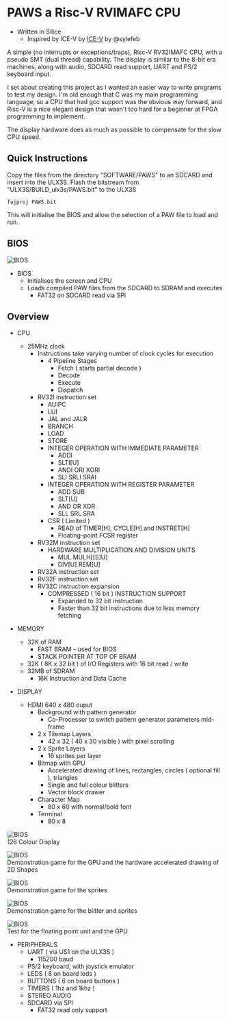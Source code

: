 # PAWS a Risc-V RVIMAFC CPU

* Written in Silice
    * Inspired by ICE-V by [ICE-V](https://github.com/sylefeb/Silice/tree/master/projects/ice-v) by @sylefeb

A simple (no interrupts or exceptions/traps), Risc-V RV32IMAFC CPU, with a pseudo SMT (dual thread) capability. The display is similar to the 8-bit era machines, along with audio, SDCARD read support, UART and PS/2 keyboard input.

I set about creating this project as I wanted an easier way to write programs to test my design. I'm old enough that C was my main programming language, so a CPU that had gcc support was the obvious way forward, and Risc-V is a nice elegant design that wasn't too hard for a beginner at FPGA programming to implement.

The display hardware does as much as possible to compensate for the slow CPU speed.

## Quick Instructions

Copy the files from the directory "SOFTWARE/PAWS" to an SDCARD and insert into the ULX3S. Flash the bitstream from "ULX3S/BUILD_ulx3s/PAWS.bit" to the ULX3S

```
fujproj PAWS.bit
```

This will initialise the BIOS and allow the selection of a PAW file to load and run.

## BIOS

![BIOS](documentation/Screenshots/BIOS.jpg)

* BIOS
    * Initialises the screen and CPU
    * Loads compiled PAW files from the SDCARD to SDRAM and executes
        * FAT32 on SDCARD read via SPI

## Overview

* CPU
    * 25MHz clock
        * Instructions take varying number of clock cycles for execution
            * 4 Pipeline Stages
                * Fetch ( starts partial decode )
                * Decode
                * Execute
                * Dispatch
        * RV32I instruction set
            * AUIPC
            * LUI
            * JAL and JALR
            * BRANCH
            * LOAD
            * STORE
            * INTEGER OPERATION WITH IMMEDIATE PARAMETER
                * ADDI
                * SLTI[U]
                * ANDI ORI XORI
                * SLI SRLI SRAI
            * INTEGER OPERATION WITH REGISTER PARAMETER
                * ADD SUB
                * SLT[U]
                * AND OR XOR
                * SLL SRL SRA
            * CSR ( Limited )
                * READ of TIMER[H], CYCLE[H] and INSTRET[H]
                * Floating-point FCSR register
        * RV32M instruction set
            * HARDWARE MULTIPLICATION AND DIVISION UNITS
                * MUL MULH[[S]U]
                * DIV[U] REM[U]
        * RV32A instruction set
        * RV32F instruction set
        * RV32C instruction expansion
            * COMPRESSED ( 16 bit ) INSTRUCTION SUPPORT
                * Expanded to 32 bit instruction
                * Faster than 32 bit instructions due to less memory fetching

* MEMORY
    * 32K of RAM
        * FAST BRAM - used for BIOS
        * STACK POINTER AT TOP OF BRAM
    * 32K ( 8K x 32 bit ) of I/O Registers with 16 bit read / write
    * 32MB of SDRAM
        * 16K Instruction and Data Cache

* DISPLAY
    * HDMI 640 x 480 ouput
        * Background with pattern generator
            * Co-Processor to switch pattern generator parameters mid-frame
        * 2 x Tilemap Layers
            * 42 x 32 ( 40 x 30 visible ) with pixel scrolling
        * 2 x Sprite Layers
            * 16 sprites per layer
        * Bitmap with GPU
            * Accelerated drawing of lines, rectangles, circles ( optional fill ), triangles
            * Single and full colour blitters
            * Vector block drawer
        * Character Map
            * 80 x 60 with normal/bold font
        * Terminal
            * 80 x 8

![BIOS](documentation/Screenshots/COLOURS.jpg)
<br>128 Colour Display

![BIOS](documentation/Screenshots/3DMAZE.jpg)
<br>Demonstration game for the GPU and the hardware accelerated drawing of 2D Shapes

![BIOS](documentation/Screenshots/ASTEROIDS.jpg)
<br>Demonstration game for the sprites

![BIOS](documentation/Screenshots/INVADERS.jpg)
<br>Demonstration game for the blitter and sprites

![BIOS](documentation/Screenshots/OUTRUN.jpg)
<br>Test for the floating point unit and the GPU

* PERIPHERALS
    * UART ( via US1 on the ULX3S )
        * 115200 baud
    * PS/2 keyboard, with joystick emulator
    * LEDS ( 8 on board leds )
    * BUTTONS ( 6 on board buttons )
    * TIMERS ( 1hz and 1khz )
    * STEREO AUDIO
    * SDCARD via SPI
        * FAT32 read only support

